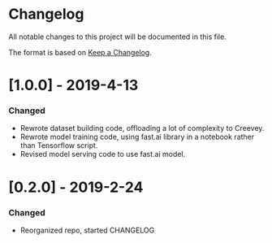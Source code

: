 # Changelog
All notable changes to this project will be documented in this file.

The format is based on [Keep a Changelog](http://keepachangelog.com/en/1.0.0/).

# [1.0.0] - 2019-4-13
### Changed
- Rewrote dataset building code, offloading a lot of complexity to Creevey.
- Rewrote model training code, using fast.ai library in a notebook rather than Tensorflow script.
- Revised model serving code to use fast.ai model.

# [0.2.0] - 2019-2-24
### Changed
- Reorganized repo, started CHANGELOG
